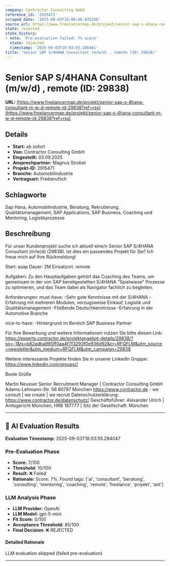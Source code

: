 ```yaml
---
company: Contractor Consulting GmbH
reference_id: '2915471'
scraped_date: '2025-09-03T18:00:08.435290'
source_url: https://www.freelancermap.de/projekt/senior-sap-s-4hana-consultant-m-w-d-remote-id-29838?ref=rss
state: rejected
state_history:
- note: 'Pre-evaluation failed: 7% score'
  state: rejected
  timestamp: '2025-09-03T18:03:55.286461'
title: 'Senior SAP S/4HANA Consultant (m/w/d) , remote (ID: 29838)'
---
```



# Senior SAP S/4HANA Consultant (m/w/d) , remote (ID: 29838)
**URL:** [https://www.freelancermap.de/projekt/senior-sap-s-4hana-consultant-m-w-d-remote-id-29838?ref=rss](https://www.freelancermap.de/projekt/senior-sap-s-4hana-consultant-m-w-d-remote-id-29838?ref=rss)
## Details
- **Start:** ab sofort
- **Von:** Contractor Consulting GmbH
- **Eingestellt:** 03.09.2025
- **Ansprechpartner:** Magnus Strobel
- **Projekt-ID:** 2915471
- **Branche:** Automobilindustrie
- **Vertragsart:** Freiberuflich

## Schlagworte
Sap Hana, Automobilindustrie, Beratung, Rekrutierung, Qualitätsmanagement, SAP Applications, SAP Business, Coaching und Mentoring, Logistikprozesse

## Beschreibung
Für unser Kundenprojekt suche ich aktuell eine/n Senior SAP S/4HANA Consultant (m/w/d) (29838).
Ist dies ein passendes Projekt für Sie? Ich freue mich auf Ihre Rückmeldung!

Start: asap
Dauer: 2M
Einsatzort: remote

Aufgaben:
Zu den Hauptaufgaben gehört das Coaching des Teams, um gemeinsam in der von SAP bereitgestellten S/4HANA "Spielwiese" Prozesse zu optimieren, und das Team dabei als Navigator fachlich zu begleiten.

Anforderungen:
must-have:
-Sehr gute Kenntnisse mit der S/4HANA
-Erfahrung mit mehreren Modulen, vorzugsweise Einkauf, Logistik und Qualitätsmanagement
-Fließende Deutschkenntnisse
-Erfahrung in der Automotive Branche

nice-to-have:
-Hintergrund im Bereich SAP Business Partner

Für Ihre Bewerbung und weitere Informationen nutzen Sie bitte diesen Link:
https://experts.contractor.de/projektangebot-details/29838/?so=-1&ts=b82adba985ff0aa4f7f3293f0e936d92&cr=RFQFLM&utm_source=newsletter&utm_medium=RFQFLM&utm_campaign=29838

Weitere interessante Projekte finden Sie in unserer LinkedIn Gruppe: https://www.linkedin.com/groups//

Beste Grüße

Martin Neusser
Senior Recruitment Manager
|
Contractor Consulting GmbH
Adams-Lehmann-Str. 56
80797 München
https://www.contractor.de - we consult | we create | we recruit
Datenschutzerklärung: https://www.contractor.de/datenschutz/
Geschäftsführer: Alexander Ulrich | Amtsgericht München, HRB 187777 | Sitz der Gesellschaft: München

---

## 🤖 AI Evaluation Results

**Evaluation Timestamp:** 2025-09-03T18:03:55.284047

### Pre-Evaluation Phase
- **Score:** 7/100
- **Threshold:** 10/100
- **Result:** ❌ Failed
- **Rationale:** Score: 7%. Found tags: ['ai', 'consultant', 'beratung', 'consulting', 'mentoring', 'coaching', 'remote', 'freelance', 'projekt', 'ant']

### LLM Analysis Phase
- **LLM Provider:** OpenAI
- **LLM Model:** gpt-5-mini
- **Fit Score:** 0/100
- **Acceptance Threshold:** 85/100
- **Final Decision:** ❌ REJECTED

#### Detailed Rationale
LLM evaluation skipped (failed pre-evaluation)

---
